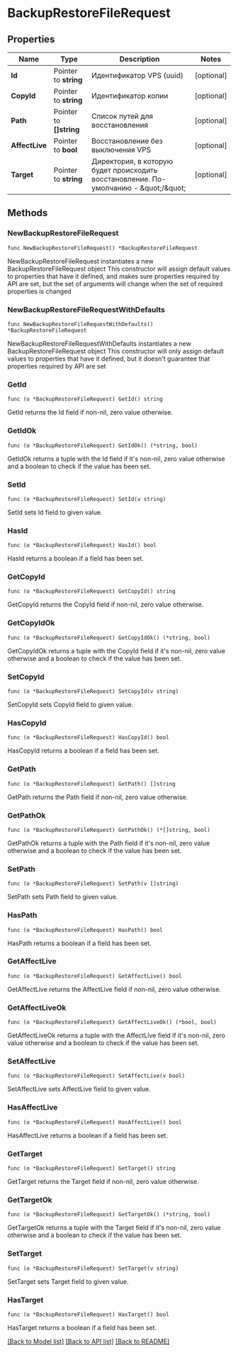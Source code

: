 # BackupRestoreFileRequest

## Properties

Name | Type | Description | Notes
------------ | ------------- | ------------- | -------------
**Id** | Pointer to **string** | Идентификатор VPS (uuid) | [optional] 
**CopyId** | Pointer to **string** | Идентификатор копии | [optional] 
**Path** | Pointer to **[]string** | Список путей для восстановления | [optional] 
**AffectLive** | Pointer to **bool** | Восстановление без выключения VPS | [optional] 
**Target** | Pointer to **string** | Директория, в которую будет происходить восстановление. По-умолчанию - \&quot;/\&quot; | [optional] 

## Methods

### NewBackupRestoreFileRequest

`func NewBackupRestoreFileRequest() *BackupRestoreFileRequest`

NewBackupRestoreFileRequest instantiates a new BackupRestoreFileRequest object
This constructor will assign default values to properties that have it defined,
and makes sure properties required by API are set, but the set of arguments
will change when the set of required properties is changed

### NewBackupRestoreFileRequestWithDefaults

`func NewBackupRestoreFileRequestWithDefaults() *BackupRestoreFileRequest`

NewBackupRestoreFileRequestWithDefaults instantiates a new BackupRestoreFileRequest object
This constructor will only assign default values to properties that have it defined,
but it doesn't guarantee that properties required by API are set

### GetId

`func (o *BackupRestoreFileRequest) GetId() string`

GetId returns the Id field if non-nil, zero value otherwise.

### GetIdOk

`func (o *BackupRestoreFileRequest) GetIdOk() (*string, bool)`

GetIdOk returns a tuple with the Id field if it's non-nil, zero value otherwise
and a boolean to check if the value has been set.

### SetId

`func (o *BackupRestoreFileRequest) SetId(v string)`

SetId sets Id field to given value.

### HasId

`func (o *BackupRestoreFileRequest) HasId() bool`

HasId returns a boolean if a field has been set.

### GetCopyId

`func (o *BackupRestoreFileRequest) GetCopyId() string`

GetCopyId returns the CopyId field if non-nil, zero value otherwise.

### GetCopyIdOk

`func (o *BackupRestoreFileRequest) GetCopyIdOk() (*string, bool)`

GetCopyIdOk returns a tuple with the CopyId field if it's non-nil, zero value otherwise
and a boolean to check if the value has been set.

### SetCopyId

`func (o *BackupRestoreFileRequest) SetCopyId(v string)`

SetCopyId sets CopyId field to given value.

### HasCopyId

`func (o *BackupRestoreFileRequest) HasCopyId() bool`

HasCopyId returns a boolean if a field has been set.

### GetPath

`func (o *BackupRestoreFileRequest) GetPath() []string`

GetPath returns the Path field if non-nil, zero value otherwise.

### GetPathOk

`func (o *BackupRestoreFileRequest) GetPathOk() (*[]string, bool)`

GetPathOk returns a tuple with the Path field if it's non-nil, zero value otherwise
and a boolean to check if the value has been set.

### SetPath

`func (o *BackupRestoreFileRequest) SetPath(v []string)`

SetPath sets Path field to given value.

### HasPath

`func (o *BackupRestoreFileRequest) HasPath() bool`

HasPath returns a boolean if a field has been set.

### GetAffectLive

`func (o *BackupRestoreFileRequest) GetAffectLive() bool`

GetAffectLive returns the AffectLive field if non-nil, zero value otherwise.

### GetAffectLiveOk

`func (o *BackupRestoreFileRequest) GetAffectLiveOk() (*bool, bool)`

GetAffectLiveOk returns a tuple with the AffectLive field if it's non-nil, zero value otherwise
and a boolean to check if the value has been set.

### SetAffectLive

`func (o *BackupRestoreFileRequest) SetAffectLive(v bool)`

SetAffectLive sets AffectLive field to given value.

### HasAffectLive

`func (o *BackupRestoreFileRequest) HasAffectLive() bool`

HasAffectLive returns a boolean if a field has been set.

### GetTarget

`func (o *BackupRestoreFileRequest) GetTarget() string`

GetTarget returns the Target field if non-nil, zero value otherwise.

### GetTargetOk

`func (o *BackupRestoreFileRequest) GetTargetOk() (*string, bool)`

GetTargetOk returns a tuple with the Target field if it's non-nil, zero value otherwise
and a boolean to check if the value has been set.

### SetTarget

`func (o *BackupRestoreFileRequest) SetTarget(v string)`

SetTarget sets Target field to given value.

### HasTarget

`func (o *BackupRestoreFileRequest) HasTarget() bool`

HasTarget returns a boolean if a field has been set.


[[Back to Model list]](../README.md#documentation-for-models) [[Back to API list]](../README.md#documentation-for-api-endpoints) [[Back to README]](../README.md)


